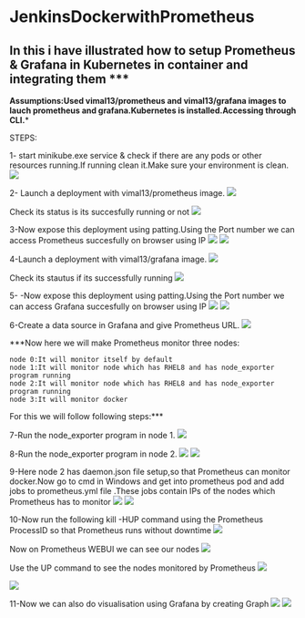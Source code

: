 # JenkinsDockerwithPrometheus
## In this i have illustrated how to setup Prometheus & Grafana in Kubernetes in container and integrating them ***

**Assumptions:Used vimal13/prometheus and vimal13/grafana images to lauch prometheus and grafana.Kubernetes is installed.Accessing through CLI.***

STEPS:

1- start minikube.exe service & check if there are any pods or other resources running.If running clean it.Make sure your environment is clean.
![](SDP1/1.PNG)

2- Launch a deployment with vimal13/prometheus image.
![](SDP1/2.PNG)

Check its status is its succesfully running or not
![](SDP1/3.PNG)

3-Now expose this deployment using patting.Using the Port number we can access Prometheus succesfully on browser using IP
![](SDP1/4.PNG)
![](SDP1/5.PNG)

4-Launch a deployment with vimal13/grafana image.
![](SDP1/6.PNG)

Check its stautus if its successfully running
![](SDP1/7.PNG)

5- -Now expose this deployment using patting.Using the Port number we can access Grafana succesfully on browser using IP
![](SDP1/8.PNG)
![](SDP1/9.PNG)

6-Create a data source in Grafana and give Prometheus URL.
![](SDP1/10.PNG)

***Now here we will make Prometheus monitor three nodes:
```
node 0:It will monitor itself by default
node 1:It will monitor node which has RHEL8 and has node_exporter program running
node 2:It will monitor node which has RHEL8 and has node_exporter program running
node 3:It will monitor docker
```
For this we will follow following steps:***

7-Run the node_exporter program in node 1.
![](SDP1/11.PNG)

8-Run the node_exporter program in node 2.
![](SDP1/12.PNG)
![](SDP1/13.PNG)

9-Here node 2 has daemon.json file setup,so that Prometheus can monitor docker.Now go to cmd in Windows and get into prometheus pod and add jobs to prometheus.yml file .These jobs contain IPs of the nodes which Prometheus has to monitor
![](SDP1/14.PNG)
![](SDP1/15.PNG)

10-Now run the following kill -HUP command using the Prometheus ProcessID so that Prometheus runs without downtime
![](SDP1/16.PNG)

Now on Prometheus WEBUI we can see our nodes
![](SDP1/17.PNG)

Use the UP command to see the nodes monitored by Prometheus
![](SDP1/18.PNG)

![](SDP1/19.PNG)

11-Now we can also do visualisation using Grafana by creating Graph
![](SDP1/20.PNG)
![](SDP1/21.PNG)






